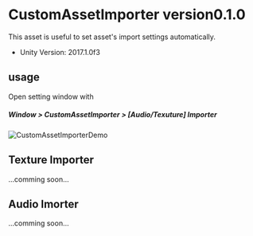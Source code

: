 # CustomAssetImporter version0.1.0
This asset is useful to set asset's import settings automatically.
* Unity Version: 2017.1.0f3

## usage
Open setting window with
##### Window > CustomAssetImporter > [Audio/Texuture] Importer

![CustomAssetImporterDemo](https://github.com/charcolle/CustomAssetImporter/blob/master/DescFiles/CustomAssetImporter.gif?raw=true)

## Texture Importer
...comming soon...
## Audio Imorter
...comming soon...
